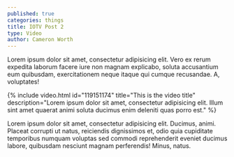 ```yaml
---
published: true
categories: things
title: IOTV Post 2
type: Video
author: Cameron Worth
---
```

Lorem ipsum dolor sit amet, consectetur adipisicing elit. Vero ex rerum expedita laborum facere iure non magnam explicabo, soluta accusantium eum quibusdam, exercitationem neque itaque qui cumque recusandae. A, voluptates!

{% include video.html id="119151174" title="This is the video title" description="Lorem ipsum dolor sit amet, consectetur adipisicing elit. Illum sint amet quaerat animi soluta ducimus enim deleniti quas porro est." %}

Lorem ipsum dolor sit amet, consectetur adipisicing elit. Ducimus, animi. Placeat corrupti ut natus, reiciendis dignissimos et, odio quia cupiditate temporibus numquam voluptas sed commodi reprehenderit eveniet ducimus labore, quibusdam nesciunt magnam perferendis! Minus, natus.
